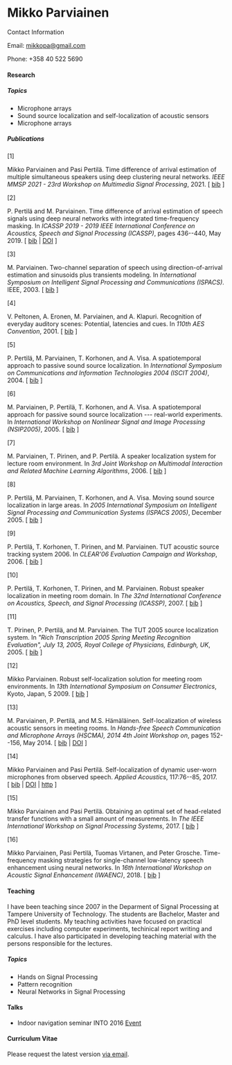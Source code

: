 Mikko Parviainen
================

Contact Information

Email: mikkopa@gmail.com

Phone: +358 40 522 5690

#### Research

##### Topics

*   Microphone arrays
*   Sound source localization and self-localization of acoustic sensors
*   Microphone arrays

##### Publications

\[1\]

Mikko Parviainen and Pasi Pertilä. Time difference of arrival estimation of multiple simultaneous speakers using deep clustering neural networks. _IEEE MMSP 2021 - 23rd Workshop on Multimedia Signal Processing_, 2021. \[ [bib](mypub_nomaster_bib.html#Parviainen:2021) \]

\[2\]

P. Pertilä and M. Parviainen. Time difference of arrival estimation of speech signals using deep neural networks with integrated time-frequency masking. In _ICASSP 2019 - 2019 IEEE International Conference on Acoustics, Speech and Signal Processing (ICASSP)_, pages 436--440, May 2019. \[ [bib](mypub_nomaster_bib.html#Pertila:2019) | [DOI](http://dx.doi.org/10.1109/ICASSP.2019.8682574) \]

\[3\]

M. Parviainen. Two-channel separation of speech using direction-of-arrival estimation and sinusoids plus transients modeling. In _International Symposium on Intelligent Signal Processing and Communications (ISPACS)_. IEEE, 2003. \[ [bib](mypub_nomaster_bib.html#Parviainen:2003b) \]

\[4\]

V. Peltonen, A. Eronen, M. Parviainen, and A. Klapuri. Recognition of everyday auditory scenes: Potential, latencies and cues. In _110th AES Convention_, 2001. \[ [bib](mypub_nomaster_bib.html#Peltonen:2001) \]

\[5\]

P. Pertilä, M. Parviainen, T. Korhonen, and A. Visa. A spatiotemporal approach to passive sound source localization. In _International Symposium on Communications and Information Technologies 2004 (ISCIT 2004)_, 2004. \[ [bib](mypub_nomaster_bib.html#Pertila:2004) \]

\[6\]

M. Parviainen, P. Pertilä, T. Korhonen, and A. Visa. A spatiotemporal approach for passive sound source localization --- real-world experiments. In _International Workshop on Nonlinear Signal and Image Processing (NSIP2005)_, 2005. \[ [bib](mypub_nomaster_bib.html#Parviainen:2005) \]

\[7\]

M. Parviainen, T. Pirinen, and P. Pertilä. A speaker localization system for lecture room environment. In _3rd Joint Workshop on Multimodal Interaction and Related Machine Learning Algorithms_, 2006. \[ [bib](mypub_nomaster_bib.html#Parviainen:2006) \]

\[8\]

P. Pertilä, M. Parviainen, T. Korhonen, and A. Visa. Moving sound source localization in large areas. In _2005 International Symposium on Intelligent Signal Processing and Communication Systems (ISPACS 2005)_, December 2005. \[ [bib](mypub_nomaster_bib.html#Pertila:2005) \]

\[9\]

P. Pertilä, T. Korhonen, T. Pirinen, and M. Parviainen. TUT acoustic source tracking system 2006. In _CLEAR'06 Evaluation Campaign and Workshop_, 2006. \[ [bib](mypub_nomaster_bib.html#Pertila:2006) \]

\[10\]

P. Pertilä, T. Korhonen, T. Pirinen, and M. Parviainen. Robust speaker localization in meeting room domain. In _The 32nd International Conference on Acoustics, Speech, and Signal Processing (ICASSP)_, 2007. \[ [bib](mypub_nomaster_bib.html#Pertila:2007) \]

\[11\]

T. Pirinen, P. Pertilä, and M. Parviainen. The TUT 2005 source localization system. In _"Rich Transcription 2005 Spring Meeting Recognition Evaluation", July 13, 2005, Royal College of Physicians, Edinburgh, UK_, 2005. \[ [bib](mypub_nomaster_bib.html#Pirinen:2005) \]

\[12\]

Mikko Parviainen. Robust self-localization solution for meeting room environments. In _13th International Symposium on Consumer Electronics_, Kyoto, Japan, 5 2009. \[ [bib](mypub_nomaster_bib.html#parv0905:robust) \]

\[13\]

M. Parviainen, P. Pertilä, and M.S. Hämäläinen. Self-localization of wireless acoustic sensors in meeting rooms. In _Hands-free Speech Communication and Microphone Arrays (HSCMA), 2014 4th Joint Workshop on_, pages 152--156, May 2014. \[ [bib](mypub_nomaster_bib.html#Parviainen:2014) | [DOI](http://dx.doi.org/10.1109/HSCMA.2014.6843270) \]

\[14\]

Mikko Parviainen and Pasi Pertilä. Self-localization of dynamic user-worn microphones from observed speech. _Applied Acoustics_, 117:76--85, 2017. \[ [bib](mypub_nomaster_bib.html#Parviainen2016) | [DOI](http://dx.doi.org/10.1016/j.apacoust.2016.10.019) | [http](http://www.sciencedirect.com/science/article/pii/S0003682X16303620) \]

\[15\]

Mikko Parviainen and Pasi Pertilä. Obtaining an optimal set of head-related transfer functions with a small amount of measurements. In _The IEEE International Workshop on Signal Processing Systems_, 2017. \[ [bib](mypub_nomaster_bib.html#Parviainen:2017) \]

\[16\]

Mikko Parviainen, Pasi Pertilä, Tuomas Virtanen, and Peter Grosche. Time-frequency masking strategies for single-channel low-latency speech enhancement using neural networks. In _16th International Workshop on Acoustic Signal Enhancement (IWAENC)_, 2018. \[ [bib](mypub_nomaster_bib.html#Parviainen:2018) \]

#### Teaching

I have been teaching since 2007 in the Deparment of Signal Processing at Tampere University of Technology. The students are Bachelor, Master and PhD level students. My teaching activities have focused on practical exercises including computer experiments, techinical report writing and calculus. I have also participated in developing teaching material with the persons responsible for the lectures.

##### Topics

*   Hands on Signal Processing
*   Pattern recognition
*   Neural Networks in Signal Processing


#### Talks

*   Indoor navigation seminar INTO 2016 [Event](https://intoseminar.com)

#### Curriculum Vitae

Please request the latest version [via email](mikkopa@gmail.com).

